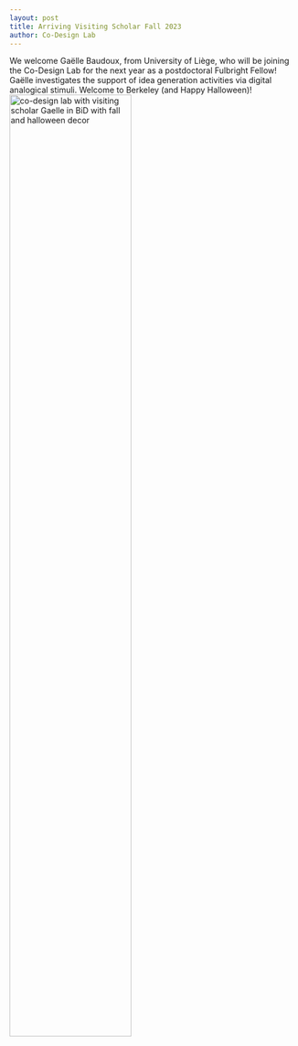 ```yaml
---
layout: post
title: Arriving Visiting Scholar Fall 2023
author: Co-Design Lab
---
```

We welcome Gaëlle Baudoux, from University of Liège, who will be joining the Co-Design Lab for the next year as a postdoctoral Fulbright Fellow! Gaëlle investigates the support of idea generation activities via digital analogical stimuli. 
Welcome to Berkeley (and Happy Halloween)!
<img src="https://github.com/kgl-research/kgl-research.github.io/assets/17438610/a16bcb1b-a2ad-4f6c-84b1-5f694b96d9ac" alt="co-design lab with visiting scholar Gaelle in BiD with fall and halloween decor" width="65%">
